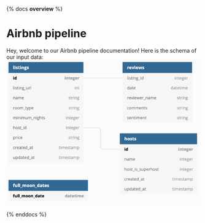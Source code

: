 {% docs __overview__ %} 

# Airbnb pipeline 
Hey, welcome to our Airbnb pipeline documentation! 
Here is the schema of our input data: 
![input schema](assets/input_schema.png) 

{% enddocs %}